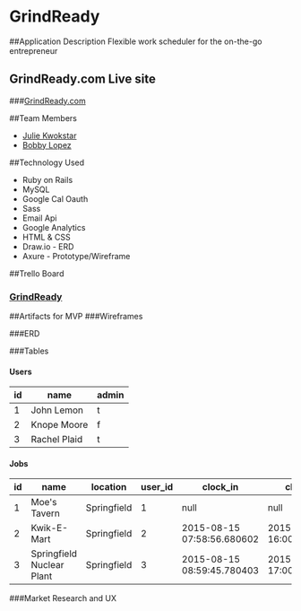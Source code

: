 # GrindReady

##Application Description
Flexible work scheduler for the on-the-go entrepreneur

## GrindReady.com Live site
###<a href="http://www.grindready.com" target="_blank">GrindReady.com</a>

##Team Members
+ <a href="www.juliekwok.com" target="_blank">Julie Kwokstar</a>
+ <a href="bobbydigitaldev.com" target="_blank">Bobby Lopez</a>

##Technology Used
+ Ruby on Rails
+ MySQL
+ Google Cal Oauth
+ Sass
+ Email Api
+ Google Analytics
+ HTML & CSS
+ Draw.io - ERD
+ Axure - Prototype/Wireframe

##Trello Board
### <a href="https://trello.com/b/FKM1U70X/grindready" target="_blank">GrindReady</a>

##Artifacts for MVP
###Wireframes

###ERD

###Tables

#### Users
| id | name | admin |
|----|----|----|
| 1 | John Lemon | t |
| 2 | Knope Moore | f |
| 3 | Rachel Plaid | t |

#### Jobs
| id | name | location | user_id | clock_in | clock_out | scheduled_in | scheduled_out | 
|----|----|----|----|----|----|----|----|
| 1 | Moe's Tavern | Springfield | 1 | null | null | 2015-08-15 10:00:00.000000 | 2015-08-15 18:00:00.000000 |
| 2 | Kwik-E-Mart | Springfield | 2 | 2015-08-15 07:58:56.680602 | 2015-08-15 16:00:02.000000 | 2015-08-15 08:00:00.000000 | 2015-08-15 16:00:00.580602 |
| 3 | Springfield Nuclear Plant | Springfield | 3 | 2015-08-15 08:59:45.780403 | 2015-08-15 17:00:00.000001 | 2015-08-15 09:00:00.000000 | 2015-08-15 17:00:00.000000 |

###Market Research and UX


